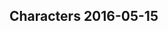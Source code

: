 ## Characters 2016-05-15



<!--
_Chinese_ `is` a **language**[^1].

Here is some inline math: $\lambda_2$ You see?

$$a^2 + b^2 = c^2$$

$$\frac{\sum^{2}_{i=0} a}{b}$$

[^1]: : a natural language $a = b^2$. -->
